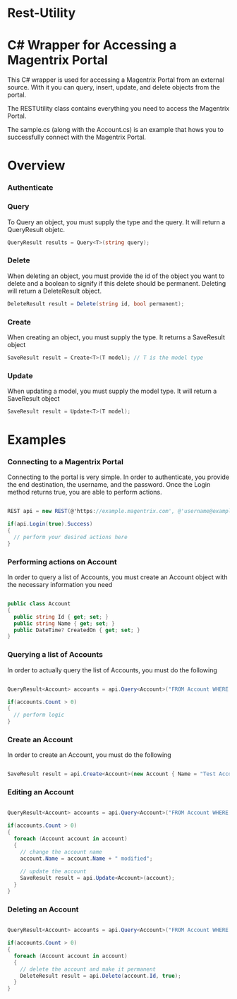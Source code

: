 Rest-Utility
============

# C# Wrapper for Accessing a Magentrix Portal

This C# wrapper is used for accessing a Magentrix Portal from an external source. With it you can query, insert, update, and delete objects from the portal. 

The RESTUtility class contains everything you need to access the Magentrix Portal. 

The sample.cs (along with the Account.cs) is an example that hows you to successfully connect with the Magentrix Portal.

# Overview

### Authenticate


### Query
To Query an object, you must supply the type and the query. It will return a QueryResult objetc.

```csharp
QueryResult results = Query<T>(string query);
```

### Delete
When deleting an object, you must provide the id of the object you want to delete and a boolean to signify if this delete should be permanent. Deleting will return a DeleteResult object.

```csharp
DeleteResult result = Delete(string id, bool permanent);
```

### Create
When creating an object, you must supply the type. It returns a SaveResult object

```csharp
SaveResult result = Create<T>(T model); // T is the model type
```

### Update
When updating a model, you must supply the model type. It will return a SaveResult object

```csharp
SaveResult result = Update<T>(T model);
```

# Examples

### Connecting to a Magentrix Portal

Connecting to the portal is very simple. In order to authenticate, you provide the end destination, the username, and the password. Once the Login method returns true, you are able to perform actions. 

```csharp

REST api = new REST(@'https://example.magentrix.com', @'username@example.com', 'password');

if(api.Login(true).Success)
{
  // perform your desired actions here  
}

```

### Performing actions on Account

In order to query a list of Accounts, you must create an Account object with the necessary information you need

```csharp

public class Account
{
  public string Id { get; set; }
  public string Name { get; set; }
  public DateTime? CreatedOn { get; set; }
}

```

### Querying a list of Accounts

In order to actually query the list of Accounts, you must do the following

```csharp

QueryResult<Account> accounts = api.Query<Account>("FROM Account WHERE CreatedOn < DateTime.Now.Date");

if(accounts.Count > 0)
{
  // perform logic
}

```

### Create an Account

In order to create an Account, you must do the following

```csharp

SaveResult result = api.Create<Account>(new Account { Name = "Test Account",  });


```

### Editing an Account

```csharp

QueryResult<Account> accounts = api.Query<Account>("FROM Account WHERE CreatedOn < DateTime.Now.Date");

if(accounts.Count > 0)
{
  foreach (Account account in account)
  {
    // change the account name
    account.Name = account.Name + " modified";
    
    // update the account
    SaveResult result = api.Update<Account>(account);
  }
}

```

### Deleting an Account

```csharp

QueryResult<Account> accounts = api.Query<Account>("FROM Account WHERE CreatedOn < DateTime.Now.Date");

if(accounts.Count > 0)
{
  foreach (Account account in account)
  {
    // delete the account and make it permanent
    DeleteResult result = api.Delete(account.Id, true);
  }
}

```
